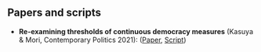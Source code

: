 ## Papers and scripts

- **Re-examining thresholds of continuous democracy measures** (Kasuya & Mori, Contemporary Politics 2021): ([Paper](https://www.tandfonline.com/doi/full/10.1080/13569775.2021.1993564), [Script](threshold/Re-examiningThresholds_ContemporaryPolitics2021.ipynb))
